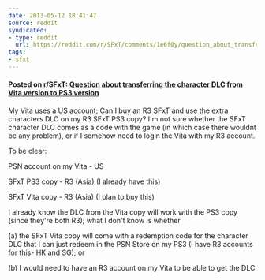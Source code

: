```yaml
---
date: 2013-05-12 18:41:47
source: reddit
syndicated:
- type: reddit
  url: https://reddit.com/r/SFxT/comments/1e6f0y/question_about_transferring_the_character_dlc/
tags:
- sfxt
---
```


#### Posted on r/SFxT: [Question about transferring the character DLC from Vita version to PS3 version](https://reddit.com/r/SFxT/comments/1e6f0y/question_about_transferring_the_character_dlc/)

My Vita uses a US account; Can I buy an R3 SFxT and use the extra characters DLC on my R3 SFxT PS3 copy? I'm not sure whether the SFxT character DLC comes as a code with the game (in which case there wouldnt be any problem), or if I somehow need to login the Vita with my R3 account.

To be clear:

PSN account on my Vita - US

SFxT PS3 copy - R3 (Asia) (I already have this)

SFxT Vita copy - R3 (Asia) (I plan to buy this)

I already know the DLC from the Vita copy will work with the PS3 copy (since they're both R3); what I don't know is whether 

(a) the SFxT Vita copy will come with a redemption code for the character DLC that I can just redeem in the PSN Store on my PS3 (I have R3 accounts for this- HK and SG); or 

(b) I would need to have an R3 account on my Vita to be able to get the DLC